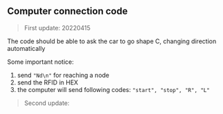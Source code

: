 ## Computer connection code

> First update: 20220415

The code should be able to ask the car to go shape C, changing direction automatically

Some important notice:

1. send `"Nd\n"` for reaching a node
2. send the RFID in HEX
3. the computer will send following codes: `"start", "stop", "R", "L"`

> Second update: 